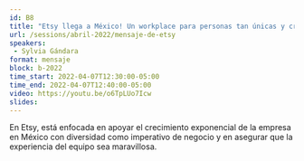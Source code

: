 ```yaml
---
id: B8
title: "Etsy llega a México! Un workplace para personas tan únicas y creativas como sus productos"
url: /sessions/abril-2022/mensaje-de-etsy
speakers:
 - Sylvia Gándara
format: mensaje
block: b-2022
time_start: 2022-04-07T12:30:00-05:00
time_end: 2022-04-07T12:40:00-05:00
video: https://youtu.be/o6TpLUo7Icw
slides:
---
```


En Etsy, está enfocada en apoyar el crecimiento exponencial de la empresa en México con diversidad como imperativo de negocio y en asegurar que la experiencia del equipo sea maravillosa. 
